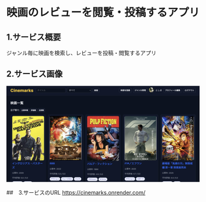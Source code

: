 # 映画のレビューを閲覧・投稿するアプリ

## 1.サービス概要
ジャンル毎に映画を検索し、レビューを投稿・閲覧するアプリ

## 2.サービス画像
![サービス画面](https://raw.githubusercontent.com/toshikiiii/movie_review/main/スクリーンショット%202025-09-08%2020.06.42.png)

##　3.サービスのURL
https://cinemarks.onrender.com/


